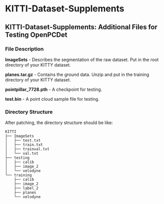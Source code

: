 # KITTI-Dataset-Supplements

## KITTI-Dataset-Supplements: Additional Files for Testing  OpenPCDet

### File Description

**ImageSets** - Describes the segmentation of the raw dataset. Put in the root directory of your KITTY dataset.

**planes.tar.gz** - Contains the ground data. Unzip and put in the training directory of your KITTY dataset.

**pointpillar_7728.pth** - A checkpoint for testing.

**test.bin** - A point cloud sample file for testing.

### Directory Structure

After patching, the directory structure should be like:

```
KITTI
├── ImageSets
│   ├── test.txt
│   ├── train.txt
│   ├── trainval.txt
│   └── val.txt
├── testing
│   ├── calib
│   ├── image_2
│   └── velodyne
└── training
    ├── calib
    ├── image_2
    ├── label_2
    ├── planes
    └── velodyne
```



